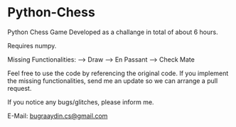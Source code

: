# Python-Chess

Python Chess Game
  Developed as a challange in total of about 6 hours. 

Requires numpy.

Missing Functionalities:
  --> Draw
  --> En Passant
  --> Check Mate
  
  
Feel free to use the code by referencing the original code. If you implement the missing functionalities, send me an update so we can arrange a pull request.
 
 If you notice any bugs/glitches, please inform me.
 
 
 E-Mail:
 bugraaydin.cs@gmail.com
